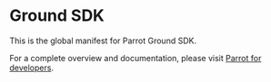 # Ground SDK

This is the global manifest for Parrot Ground SDK.

For a complete overview and documentation, please visit [Parrot for developers](https://developer.parrot.com).

